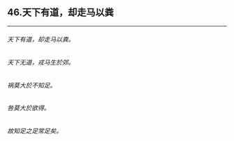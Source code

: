 ## 46.天下有道，却走马以粪
---


###### 天下有道，却走马以粪。

###### 天下无道，戎马生於郊。

###### 祸莫大於不知足。

###### 咎莫大於欲得。

###### 故知足之足常足矣。

###### 

